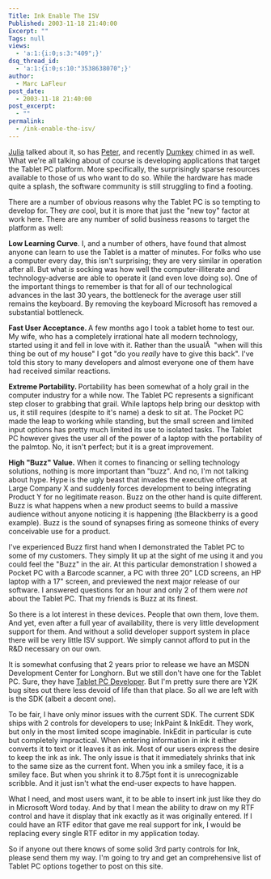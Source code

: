 ```yaml
---
Title: Ink Enable The ISV
Published: 2003-11-18 21:40:00
Excerpt: ""
Tags: null
views:
  - 'a:1:{i:0;s:3:"409";}'
dsq_thread_id:
  - 'a:1:{i:0;s:10:"3538638070";}'
author:
  - Marc LaFleur
post_date:
  - 2003-11-18 21:40:00
post_excerpt:
  - ""
permalink:
  - /ink-enable-the-isv/
---
```

<p><a href="http://weblogs.asp.net/jlerman/posts/32396.aspx" target=_blank>Julia</a> talked about it, so has <a href="http://kstati.com/tabula/posts/775.aspx" target=_blank>Peter</a>, and recently <a href="http://blog.monstuff.com/archives/000105.html" target=_blank>Dumkey</a> chimed in as well. What we're all talking about of course is developing applications that target the Tablet PC platform. More specifically, the surprisingly sparse resources available to those of us who want to do so. While the hardware has made quite a splash, the software community is still struggling to find a footing.</p>
<p>There are a number of obvious reasons why the Tablet PC is so tempting to develop for. They <i>are</i> cool, but it is more that just the "new toy" factor at work here. There are any number of solid business reasons to target the platform as well:</p>
<p><b>Low Learning Curve</b>. I, and a number of others, have found that almost anyone can learn to use the Tablet is a matter of minutes. For folks who use a computer every day, this isn't surprising; they are very similar in operation after all. But what <i>is</i> socking was how well the computer-illiterate and technology-adverse are able to operate it (and even love doing so). One of the important things to remember is that for all of our technological advances in the last 30 years, the bottleneck for the average user still remains the keyboard. By removing the keyboard Microsoft has removed a substantial bottleneck. </p>
<p><b>Fast User Acceptance. </b>A few months ago I took a tablet home to test our. My wife, who has a completely irrational hate all modern technology, started using it and fell in love with it. Rather than the usualÂ  "when will this thing be out of my house" I got "do you <i>really</i> have to give this back". I've told this story to many developers and almost everyone one of them have had received similar reactions.</p>
<p><b>Extreme Portability. </b>Portability has been somewhat of a holy grail in the computer industry for a while now. The Tablet PC represents a significant step closer to grabbing that grail. While laptops help bring our desktop with us, it still requires (despite to it's name) a desk to sit at. The Pocket PC made the leap to working while standing, but the small screen and limited input options has pretty much limited its use to isolated tasks. The Tablet PC however gives the user all of the power of a laptop with the portability of the palmtop. No, it isn't perfect; but it is a great improvement.</p>
<p><b>High "Buzz" Value.</b> When it comes to financing or selling technology solutions, nothing is more important than "buzz". And no, I'm not talking about hype. Hype is the ugly beast that invades the executive offices at Large Company X and suddenly forces development to being integrating Product Y for no legitimate reason. Buzz on the other hand is quite different. Buzz is what happens when a new product seems to build a massive audience without anyone noticing it is happening (the Blackberry is a good example). Buzz is the sound of synapses firing as someone thinks of every conceivable use for a product.</p>
<p>I've experienced Buzz first hand when I demonstrated the Tablet PC to some of my customers. They simply lit up at the sight of me using it and you could feel the "Buzz" in the air. At this particular demonstration I showed a Pocket PC with a Barcode scanner, a PC with three 20" LCD screens, an HP laptop with a 17" screen, and previewed the next major release of our software. I answered questions for an hour and only 2 of them were <i>not </i>about the Tablet PC. That my friends is Buzz at its finest.</p>
<p>So there is a lot interest in these devices. People that own them, love them. And yet, even after a full year of availability, there is very little development support for them. And without a solid developer support system in place there will be very little ISV support. We simply cannot afford to put in the R&D necessary on our own. </p>
<p>It is somewhat confusing that 2 years prior to release we have an MSDN Development Center for Longhorn. But we still don't have one for the Tablet PC. Sure, they have <a href="http://www.tabletpcdeveloper.com./" target=_top>Tablet PC Developer</a>. But I'm pretty sure there are Y2K bug sites out there less devoid of life than that place. So all we are left with is the SDK (albeit a decent one).</p>
<p>To be fair, I have only minor issues with the current SDK. The current SDK ships with 2 controls for developers to use; InkPaint & InkEdit. They work, but only in the most limited scope imaginable. InkEdit in particular is cute but completely impractical. When entering information in ink it either converts it to text or it leaves it as ink. Most of our users express the desire to keep the ink as ink. The only issue is that it immediately shrinks that ink to the same size as the current font. When you ink a smiley face, it is a smiley face. But when you shrink it to 8.75pt font it is unrecognizable scribble. And it just isn't what the end-user expects to have happen.</p>
<p>What I need, and most users want, it to be able to insert ink just like they do in Microsoft Word today. And by that I mean the ability to draw on my RTF control and have it display that ink exactly as it was originally entered. If I could have an RTF editor that gave me real support for ink, I would be replacing every single RTF editor in my application today.</p>
<p>So if anyone out there knows of some solid 3rd party controls for Ink, please send them my way. I'm going to try and get an comprehensive list of Tablet PC options together to post on this site. </p>